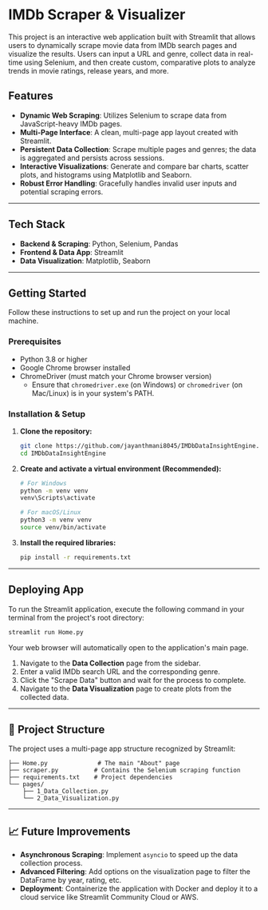 # IMDb Scraper & Visualizer

This project is an interactive web application built with Streamlit that allows users to dynamically scrape movie data from IMDb search pages and visualize the results. Users can input a URL and genre, collect data in real-time using Selenium, and then create custom, comparative plots to analyze trends in movie ratings, release years, and more.

## Features

  * **Dynamic Web Scraping**: Utilizes Selenium to scrape data from JavaScript-heavy IMDb pages.
  * **Multi-Page Interface**: A clean, multi-page app layout created with Streamlit.
  * **Persistent Data Collection**: Scrape multiple pages and genres; the data is aggregated and persists across sessions.
  * **Interactive Visualizations**: Generate and compare bar charts, scatter plots, and histograms using Matplotlib and Seaborn.
  * **Robust Error Handling**: Gracefully handles invalid user inputs and potential scraping errors.

-----

## Tech Stack

  * **Backend & Scraping**: Python, Selenium, Pandas
  * **Frontend & Data App**: Streamlit
  * **Data Visualization**: Matplotlib, Seaborn

-----

## Getting Started

Follow these instructions to set up and run the project on your local machine.

### Prerequisites

  * Python 3.8 or higher
  * Google Chrome browser installed
  * ChromeDriver (must match your Chrome browser version)
      * Ensure that `chromedriver.exe` (on Windows) or `chromedriver` (on Mac/Linux) is in your system's PATH.

### Installation & Setup

1.  **Clone the repository:**

    ```sh
    git clone https://github.com/jayanthmani8045/IMDbDataInsightEngine.git
    cd IMDbDataInsightEngine
    ```

2.  **Create and activate a virtual environment (Recommended):**

    ```sh
    # For Windows
    python -m venv venv
    venv\Scripts\activate

    # For macOS/Linux
    python3 -m venv venv
    source venv/bin/activate
    ```

3.  **Install the required libraries:**

    ```sh
    pip install -r requirements.txt
    ```

-----

## Deploying App

To run the Streamlit application, execute the following command in your terminal from the project's root directory:

```sh
streamlit run Home.py
```

Your web browser will automatically open to the application's main page.

1.  Navigate to the **Data Collection** page from the sidebar.
2.  Enter a valid IMDb search URL and the corresponding genre.
3.  Click the "Scrape Data" button and wait for the process to complete.
4.  Navigate to the **Data Visualization** page to create plots from the collected data.

-----

## 📁 Project Structure

The project uses a multi-page app structure recognized by Streamlit:

```
├── Home.py              # The main "About" page
├── scraper.py          # Contains the Selenium scraping function
├── requirements.txt    # Project dependencies
└── pages/
    ├── 1_Data_Collection.py
    └── 2_Data_Visualization.py
```

-----

## 📈 Future Improvements

  * **Asynchronous Scraping**: Implement `asyncio` to speed up the data collection process.
  * **Advanced Filtering**: Add options on the visualization page to filter the DataFrame by year, rating, etc.
  * **Deployment**: Containerize the application with Docker and deploy it to a cloud service like Streamlit Community Cloud or AWS.

